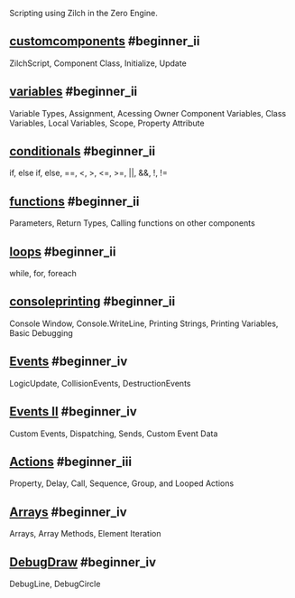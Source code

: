 Scripting using Zilch in the Zero Engine.

 ## [customcomponents](https://github.com/zeroengineteam/ZeroDocs/zero_editor_documentation/tutorials/scripting/customcomponents.markdown) #beginner_ii 
ZilchScript, Component Class, Initialize, Update

 ## [variables](https://github.com/zeroengineteam/ZeroDocs/zero_editor_documentation/tutorials/scripting/variables.markdown) #beginner_ii 
Variable Types, Assignment, Acessing Owner Component Variables, Class Variables, Local Variables, Scope,  Property Attribute

 ## [conditionals](https://github.com/zeroengineteam/ZeroDocs/zero_editor_documentation/tutorials/scripting/conditionals.markdown) #beginner_ii
if, else if, else, ==, <, >, <=, >=, ||, &&, !, !=

 ## [functions](https://github.com/zeroengineteam/ZeroDocs/zero_editor_documentation/tutorials/scripting/functions.markdown) #beginner_ii 
Parameters, Return Types, Calling functions on other components

 ## [loops](https://github.com/zeroengineteam/ZeroDocs/zero_editor_documentation/tutorials/scripting/loops.markdown) #beginner_ii 
while, for, foreach

 ## [consoleprinting](https://github.com/zeroengineteam/ZeroDocs/zero_editor_documentation/tutorials/scripting/consoleprinting.markdown) #beginner_ii
Console Window, Console.WriteLine, Printing Strings, Printing Variables, Basic Debugging

 ## [Events](https://github.com/zeroengineteam/ZeroDocs/zero_editor_documentation/tutorials/scripting/events.markdown) #beginner_iv 
LogicUpdate, CollisionEvents, DestructionEvents

 ## [Events II](https://github.com/zeroengineteam/ZeroDocs/zero_editor_documentation/tutorials/scripting/events_ii.markdown) #beginner_iv
Custom Events, Dispatching, Sends, Custom Event Data

 ## [Actions](https://github.com/zeroengineteam/ZeroDocs/zero_editor_documentation/tutorials/scripting/actions.markdown) #beginner_iii 
Property, Delay, Call, Sequence, Group, and Looped Actions

 ## [Arrays](https://github.com/zeroengineteam/ZeroDocs/zero_editor_documentation/tutorials/scripting/arrays.markdown) #beginner_iv 
Arrays, Array Methods, Element Iteration

 ## [DebugDraw](https://github.com/zeroengineteam/ZeroDocs/zero_editor_documentation/tutorials/scripting/debugdrawing.markdown) #beginner_iv 
DebugLine, DebugCircle 

 